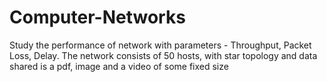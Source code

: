 # Computer-Networks

Study the performance of network with parameters - Throughput, Packet Loss, Delay. The network consists of 50 hosts, with star topology and data shared is a pdf, image and a video of some fixed size
